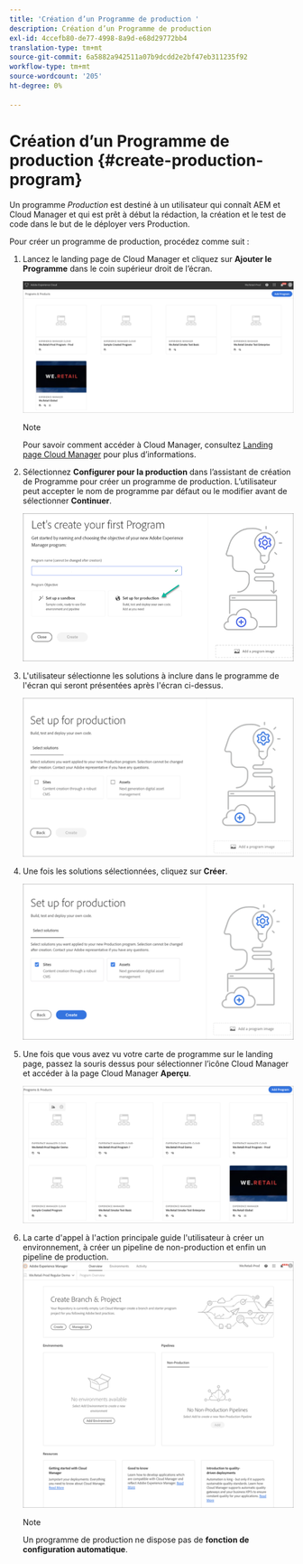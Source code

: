 ```yaml
---
title: 'Création d’un Programme de production '
description: Création d’un Programme de production
exl-id: 4ccefb80-de77-4998-8a9d-e68d29772bb4
translation-type: tm+mt
source-git-commit: 6a5882a942511a07b9dcdd2e2bf47eb311235f92
workflow-type: tm+mt
source-wordcount: '205'
ht-degree: 0%

---
```


# Création d’un Programme de production {#create-production-program}

Un programme *Production* est destiné à un utilisateur qui connaît AEM et Cloud Manager et qui est prêt à début la rédaction, la création et le test de code dans le but de le déployer vers Production.

Pour créer un programme de production, procédez comme suit :

1. Lancez le landing page de Cloud Manager et cliquez sur **Ajouter le Programme** dans le coin supérieur droit de l’écran.

   ![](assets/first_timelogin1.png)

   >[!NOTE]
   >Pour savoir comment accéder à Cloud Manager, consultez [Landing page Cloud Manager](/help/onboarding/what-is-required/navigate-to-cloud-manager.md) pour plus d’informations.

1. Sélectionnez **Configurer pour la production** dans l’assistant de création de Programme pour créer un programme de production. L’utilisateur peut accepter le nom de programme par défaut ou le modifier avant de sélectionner **Continuer**.

   ![](assets/create-prod1.png)

1. L&#39;utilisateur sélectionne les solutions à inclure dans le programme de l&#39;écran qui seront présentées après l&#39;écran ci-dessus.


   ![](assets/set-up-prod2.png)

1. Une fois les solutions sélectionnées, cliquez sur **Créer**.

   ![](assets/set-up-prod3.png)

1. Une fois que vous avez vu votre carte de programme sur le landing page, passez la souris dessus pour sélectionner l’icône Cloud Manager et accéder à la page Cloud Manager **Aperçu**.

   ![](assets/set-up-prod4.png)

1. La carte d&#39;appel à l&#39;action principale guide l&#39;utilisateur à créer un environnement, à créer un pipeline de non-production et enfin un pipeline de production.
   ![](assets/set-up-prod5.png)


   >[!NOTE]
   >
   >Un programme de production ne dispose pas de **fonction de configuration automatique**.

